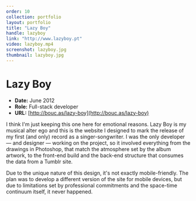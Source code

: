 ```yaml
---
order: 10
collection: portfolio
layout: portfolio
title: "Lazy Boy"
handle: lazyboy
link: "http://www.lazyboy.pt"
video: lazyboy.mp4
screenshot: lazyboy.jpg
thumbnail: lazyboy.jpg
---
```

# Lazy Boy

- **Date:** June 2012
- **Role:** Full-stack developer
- **URL:** [http://bouc.as/lazy-boy](http://bouc.as/lazy-boy)

I think I'm just keeping this one here for emotional reasons. Lazy Boy is my musical alter ego and this is the website I designed to mark the release of my first (and only) record as a singer-songwriter. I was the only developer — and designer — working on the project, so it involved everything from the drawings in Photoshop, that match the atmosphere set by the album artwork, to the front-end build and the back-end structure that consumes the data from a Tumblr site.

Due to the unique nature of this design, it's not exactly mobile-friendly. The plan was to develop a different version of the site for mobile devices, but due to limitations set by professional commitments and the space-time continuum itself, it never happened.